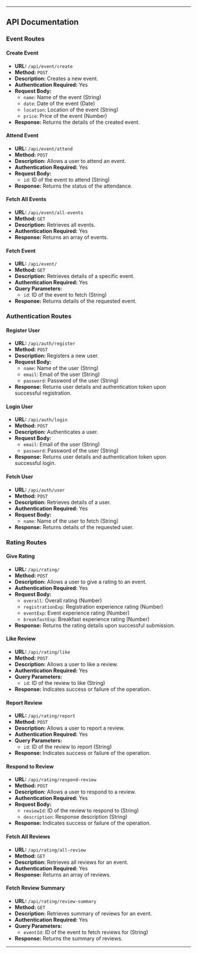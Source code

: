 
---

## API Documentation

### Event Routes

#### Create Event
- **URL:** `/api/event/create`
- **Method:** `POST`
- **Description:** Creates a new event.
- **Authentication Required:** Yes
- **Request Body:**
  - `name`: Name of the event (String)
  - `date`: Date of the event (Date)
  - `location`: Location of the event (String)
  - `price`: Price of the event (Number)
- **Response:** Returns the details of the created event.

#### Attend Event
- **URL:** `/api/event/attend`
- **Method:** `POST`
- **Description:** Allows a user to attend an event.
- **Authentication Required:** Yes
- **Request Body:**
  - `id`: ID of the event to attend (String)
- **Response:** Returns the status of the attendance.

#### Fetch All Events
- **URL:** `/api/event/all-events`
- **Method:** `GET`
- **Description:** Retrieves all events.
- **Authentication Required:** Yes
- **Response:** Returns an array of events.

#### Fetch Event
- **URL:** `/api/event/`
- **Method:** `GET`
- **Description:** Retrieves details of a specific event.
- **Authentication Required:** Yes
- **Query Parameters:**
  - `id`: ID of the event to fetch (String)
- **Response:** Returns details of the requested event.

### Authentication Routes

#### Register User
- **URL:** `/api/auth/register`
- **Method:** `POST`
- **Description:** Registers a new user.
- **Request Body:**
  - `name`: Name of the user (String)
  - `email`: Email of the user (String)
  - `password`: Password of the user (String)
- **Response:** Returns user details and authentication token upon successful registration.

#### Login User
- **URL:** `/api/auth/login`
- **Method:** `POST`
- **Description:** Authenticates a user.
- **Request Body:**
  - `email`: Email of the user (String)
  - `password`: Password of the user (String)
- **Response:** Returns user details and authentication token upon successful login.

#### Fetch User
- **URL:** `/api/auth/user`
- **Method:** `POST`
- **Description:** Retrieves details of a user.
- **Authentication Required:** Yes
- **Request Body:**
  - `name`: Name of the user to fetch (String)
- **Response:** Returns details of the requested user.

### Rating Routes

#### Give Rating
- **URL:** `/api/rating/`
- **Method:** `POST`
- **Description:** Allows a user to give a rating to an event.
- **Authentication Required:** Yes
- **Request Body:**
  - `overall`: Overall rating (Number)
  - `registrationExp`: Registration experience rating (Number)
  - `eventExp`: Event experience rating (Number)
  - `breakfastExp`: Breakfast experience rating (Number)
- **Response:** Returns the rating details upon successful submission.

#### Like Review
- **URL:** `/api/rating/like`
- **Method:** `POST`
- **Description:** Allows a user to like a review.
- **Authentication Required:** Yes
- **Query Parameters:**
  - `id`: ID of the review to like (String)
- **Response:** Indicates success or failure of the operation.

#### Report Review
- **URL:** `/api/rating/report`
- **Method:** `POST`
- **Description:** Allows a user to report a review.
- **Authentication Required:** Yes
- **Query Parameters:**
  - `id`: ID of the review to report (String)
- **Response:** Indicates success or failure of the operation.

#### Respond to Review
- **URL:** `/api/rating/respond-review`
- **Method:** `POST`
- **Description:** Allows a user to respond to a review.
- **Authentication Required:** Yes
- **Request Body:**
  - `reviewId`: ID of the review to respond to (String)
  - `description`: Response description (String)
- **Response:** Indicates success or failure of the operation.

#### Fetch All Reviews
- **URL:** `/api/rating/all-review`
- **Method:** `GET`
- **Description:** Retrieves all reviews for an event.
- **Authentication Required:** Yes
- **Response:** Returns an array of reviews.

#### Fetch Review Summary
- **URL:** `/api/rating/review-summary`
- **Method:** `GET`
- **Description:** Retrieves summary of reviews for an event.
- **Authentication Required:** Yes
- **Query Parameters:**
  - `eventId`: ID of the event to fetch reviews for (String)
- **Response:** Returns the summary of reviews.

---
